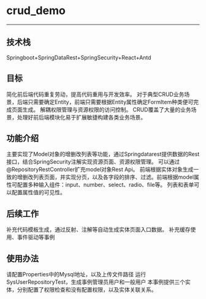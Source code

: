 # crud_demo
---

## 技术栈
Springboot+SpringDataRest+SpringSecurity+React+Antd

## 目标
简化前后端代码重复劳动，提高代码重用与开发效率。
对于典型CRUD业务场景，后端只需要确定Entity，前端只需要根据Entity属性确定FormItem种类便可完成页面生成。
解耦权限管理与资源权限的访问控制。
CRUD覆盖了大量的业务场景，处理好前后端模块化易于扩展敏捷构建各类业务场景。

## 功能介绍
主要实现了Model对象的增删改列表等功能，通过Springdatarest提供数据的Rest接口，结合SpringSecurity注解实现资源页面、资源权限管理。
可以通过@RepositoryRestController扩充model对象Rest Api。
前端根据实体对象生成一致的增删改列表页面，并实现分页，以及各字段的排序、过滤。前端根据model属性可配置多种输入组件：input、number、select、radio、file等。
列表和表单可以配置属性值的可见性。

## 后续工作
补充代码模板生成，通过反射、注解等自动生成实体页面入口数据。
补充缓存使用、事件驱动等事例

## 使用办法
请配置Properties中的Mysql地址，以及上传文件路径
运行SysUserRepositoryTest，生成事例管理员用户和一般用户
本事例提供三个实体，分别配置了权限检查和没有配置权限，以及实体关联关系。
